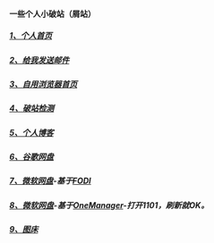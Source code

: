 #### 一些个人小破站（屑站）



##### [1、个人首页](https://chaoo.fun/)

##### [2、给我发送邮件](mailto:894732999@qq.com)

##### [3、自用浏览器首页](https://so.chaoo.fun/)

##### [4、破站检测](https://ping.chaoo.fun/)

##### [5、个人博客](https://blog.chaoo.fun/)

##### [6、谷歌网盘](https://go.txca.ml/)

##### [7、微软网盘](https://cloud.chaoo.fun/)-基于[FODI](https://github.com/vcheckzen/FODI)

##### [8、微软网盘](https://pan.chaoo.fun/)-基于[OneManager](https://github.com/qkqpttgf/OneManager-php)-打开1101，刷新就OK。

##### [9、图床](https://tuku.chaoo.fun/)

